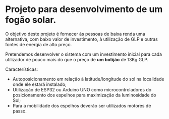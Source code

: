 <h1>Projeto para desenvolvimento de um fogão solar.</h1>

<p>O objetivo deste projeto é fornecer às pessoas de baixa renda uma alternativa, com baixo valor de  investimento, à utilização de GLP e outras fontes de energia de alto preço.</p>
<p>Pretendemos desenvolver o sistema com um investimento inicial para cada utilizador de pouco mais do que o preço de <b>um botijão</b> de 13Kg GLP.</p>

Características:
<ul>
  <li>Autoposicionamento em relação à latitude/longitude do sol na localidade onde ele estará instalado;</li>
<li>Utilização de ESP32 ou Arduino UNO como microcontroladores do posicionamento dos espelhos para maximização da luminosidade do Sol;</li>
  <li>Para a mobilidade dos espelhos deverão ser utilizados motores de passo.</li>
</ul>
